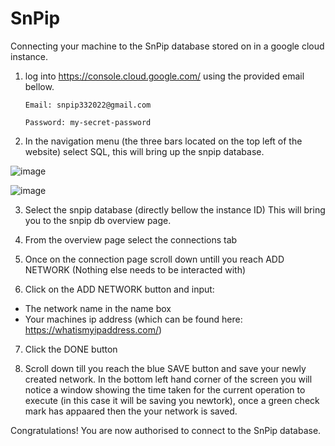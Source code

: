 # SnPip

Connecting your machine to the SnPip database stored on in a google cloud instance.

1. log into https://console.cloud.google.com/ using the provided email bellow.

       Email: snpip332022@gmail.com
  
       Password: my-secret-password

2. In the navigation menu (the three bars located on the top left of the website) select SQL, this will bring up the snpip database.

![image](https://user-images.githubusercontent.com/83500298/156592349-08711acf-672c-4824-bec9-d53c6edfa1cb.png)

![image](https://user-images.githubusercontent.com/83500298/156592797-5ac6d947-e451-463c-80d1-b11a9c4114db.png)

3. Select the snpip database (directly bellow the instance ID) This will bring you to the snpip db overview page.


4. From the overview page select the connections tab

5. Once on the connection page scroll down untill you reach ADD NETWORK (Nothing else needs to be interacted with)

6. Click on the ADD NETWORK button and input:
  - The network name in the name box
  - Your machines ip address (which can be found here: https://whatismyipaddress.com/)

7. Click the DONE button

8. Scroll down till you reach the blue SAVE button and save your newly created network. In the bottom left hand corner of the screen you will notice a window
   showing the time taken for the current operation to execute (in this case it will be saving you newtork), once a green check mark has appaared then the your
   network is saved.
   
 Congratulations! You are now authorised to connect to the SnPip database.
